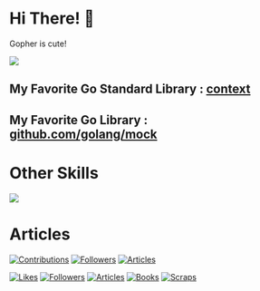 # Hi There! 👋 

Gopher is cute!

[![](https://skillicons.dev/icons?i=go)](https://skillicons.dev)

## My Favorite Go Standard Library : [context](https://pkg.go.dev/context)

## My Favorite Go Library : [github.com/golang/mock](https://github.com/golang/mock)

# Other Skills

[![](https://skillicons.dev/icons?i=gcp,github,githubactions,k8s,docker,vscode)](https://skillicons.dev)

# Articles

[![Contributions](https://badgen.org/img/qiita/_otakakot_/contributions?style=plastic)](https://qiita.com/_otakakot_)
[![Followers](https://badgen.org/img/qiita/_otakakot_/followers?style=plastic)](https://qiita.com/_otakakot_)
[![Articles](https://badgen.org/img/qiita/_otakakot_/articles?style=plastic)](https://qiita.com/_otakakot_)

[![Likes](https://badgen.org/img/zenn/otakakot/likes?style=plastic)](https://zenn.dev/otakakot)
[![Followers](https://badgen.org/img/zenn/otakakot/followers?style=plastic)](https://zenn.dev/otakakot)
[![Articles](https://badgen.org/img/zenn/otakakot/articles?style=plastic)](https://zenn.dev/otakakot)
[![Books](https://badgen.org/img/zenn/otakakot/books?style=plastic)](https://zenn.dev/otakakot?tab=books)
[![Scraps](https://badgen.org/img/zenn/otakakot/scraps?style=plastic)](https://zenn.dev/otakakot?tab=scraps)
